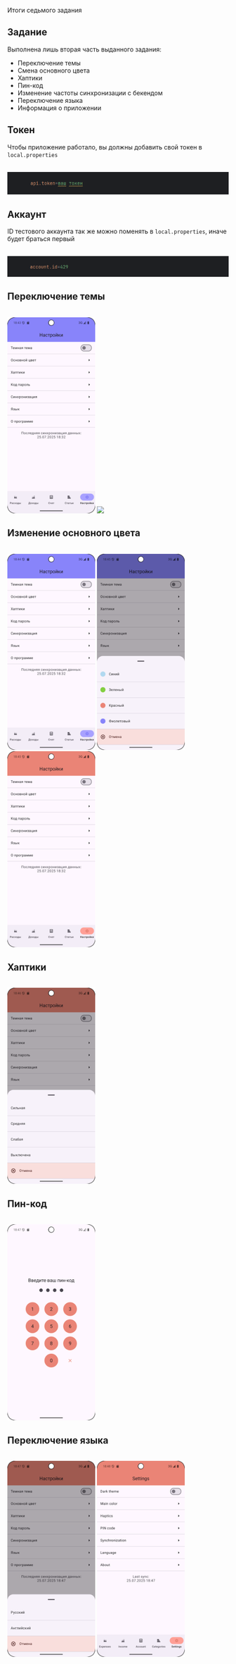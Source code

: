Итоги седьмого задания

## Задание

Выполнена лишь вторая часть выданного задания:

- Переключение темы
- Смена основного цвета
- Хаптики
- Пин-код
- Изменение частоты синхронизации с бекендом
- Переключение языка
- Информация о приложении

## Токен

Чтобы приложение работало, вы должны добавить свой токен в ``local.properties``

<br/>
<img src="demo/ApiToken.png" width="600">
<br/>

## Аккаунт

ID тестового аккаунта так же можно поменять в ``local.properties``, иначе будет браться первый

<br/>
<img src="demo/AccountId.png" width="600">
<br/>

## Переключение темы

<br/>
<img src="demo/theme_switch_screen_1.png" width="200"> <img src="demo/theme_switch_screen_2.png.png" width="200">
<br/>

## Изменение основного цвета

<br/>
<img src="demo/color_switch_screen_1.png" width="200"> <img src="demo/color_switch_screen_2.png" width="200"> <img src="demo/color_switch_screen_3.png" width="200">
<br/>

## Хаптики

<br/>
<img src="demo/haptics_switch_screen.png" width="200">
<br/>

## Пин-код

<br/>
<img src="demo/pin_screen.png" width="200">
<br/>

## Переключение языка

<br/>
<img src="demo/language_switch_screen_1.png" width="200"> <img src="demo/language_switch_screen_2.png" width="200">
<br/>

